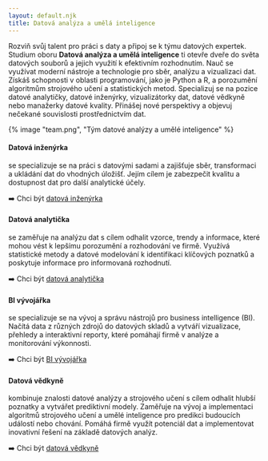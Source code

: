 ```yaml
---
layout: default.njk
title: Datová analýza a umělá inteligence
---
```


Rozviň svůj talent pro práci s daty a připoj se k týmu datových expertek. Studium oboru **Datová analýza a umělá inteligence** ti otevře dveře do světa datových souborů a jejich využití k efektivním rozhodnutím. Nauč se využívat moderní nástroje a technologie pro sběr, analýzu a vizualizaci dat. Získáš schopnosti v oblasti programování, jako je Python a R, a porozumění algoritmům strojového učení a statistických metod. Specializuj se na pozice datové analytičky, datové inženýrky, vizualizátorky dat, datové vědkyně nebo manažerky datové kvality. Přinášej nové perspektivy a objevuj nečekané souvislosti prostřednictvím dat. 

{% image "team.png", "Tým datové analýzy a umělé inteligence" %}

#### Datová inženýrka
se specializuje se na práci s datovými sadami a zajišťuje sběr, transformaci a ukládání dat do vhodných úložišť. Jejím cílem je zabezpečit kvalitu a dostupnost dat pro další analytické účely. 

➡️ Chci být [datová inženýrka](datova-inzenyrka/)

#### Datová analytička
se zaměřuje na analýzu dat s cílem odhalit vzorce, trendy a informace, které mohou vést k lepšímu porozumění a rozhodování ve firmě. Využívá statistické metody a datové modelování k identifikaci klíčových poznatků a poskytuje informace pro informovaná rozhodnutí.

➡️ Chci být [datová analytička](datova-analyticka/)

#### BI vývojářka
se specializuje se na vývoj a správu nástrojů pro business intelligence (BI). Načítá data z různých zdrojů do datových skladů a vytváří vizualizace, přehledy a interaktivní reporty, které pomáhají firmě v analýze a monitorování výkonnosti.

➡️ Chci být [BI vývojářka](bi-vyvojarka/)

#### Datová vědkyně
kombinuje znalosti datové analýzy a strojového učení s cílem odhalit hlubší poznatky a vytvářet prediktivní modely. Zaměřuje na vývoj a implementaci algoritmů strojového učení a umělé inteligence pro predikci budoucích událostí nebo chování. Pomáhá firmě využít potenciál dat a implementovat inovativní řešení na základě datových analýz.

➡️ Chci být [datová vědkyně](datova-vedkyne/)
